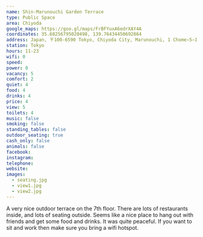 ```yaml
---
name: Shin-Marunouchi Garden Terrace
type: Public Space
area: Chiyoda
google_maps: https://goo.gl/maps/FrBFYuxA6edrXAY4A
coordinates: 35.68256795020498, 139.76434450692864
address: Japan, 〒100-6590 Tokyo, Chiyoda City, Marunouchi, 1 Chome−5−1 新丸の内ビルディング7階
station: Tokyo
hours: 11-23
wifi: 0
speed: 
power: 0
vacancy: 5
comfort: 2
quiet: 4
food: 4
drinks: 4
price: 4
view: 5
toilets: 4
music: false
smoking: false
standing_tables: false
outdoor_seating: true
cash_only: false
animals: false
facebook: 
instagram: 
telephone: 
website: 
images:
  - seating.jpg
  - view1.jpg
  - view2.jpg
---
```


A very nice outdoor terrace on the 7th floor. There are lots of restaurants inside, and lots of seating outside. Seems like a nice place to hang out with friends and get some food and drinks. It was quite peaceful. If you want to sit and work then make sure you bring a wifi hotspot.
